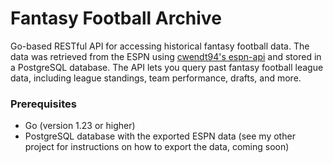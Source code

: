 # Fantasy Football Archive

Go-based RESTful API for accessing historical fantasy football data. The data was retrieved from the ESPN using [cwendt94's espn-api](https://github.com/cwendt94/espn-api) and stored in a PostgreSQL database. The API lets you query past fantasy football league data, including league standings, team performance, drafts, and more.

### Prerequisites

- Go (version 1.23 or higher)
- PostgreSQL database with the exported ESPN data (see my other project for instructions on how to export the data, coming soon)